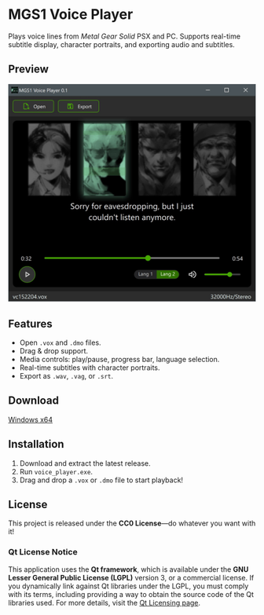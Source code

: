 # MGS1 Voice Player

Plays voice lines from *Metal Gear Solid* PSX and PC. Supports real-time subtitle display, character portraits, and exporting audio and subtitles.

## Preview

![MGS1 Voice Player Screenshot](preview.jpg)

## Features

- Open `.vox` and `.dmo` files.
- Drag & drop support.
- Media controls: play/pause, progress bar, language selection.
- Real-time subtitles with character portraits.
- Export as `.wav`, `.vag`, or `.srt`.

## Download

[Windows x64](https://github.com/g-e-o/mgs_voice_player/releases/latest)

## Installation

1. Download and extract the latest release.
2. Run `voice_player.exe`.
3. Drag and drop a `.vox` or `.dmo` file to start playback!

## License

This project is released under the **CC0 License**—do whatever you want with it!

### Qt License Notice

This application uses the **Qt framework**, which is available under the **GNU Lesser General Public License (LGPL)** version 3, or a commercial license. If you dynamically link against Qt libraries under the LGPL, you must comply with its terms, including providing a way to obtain the source code of the Qt libraries used. For more details, visit the [Qt Licensing page](https://www.qt.io/licensing/).
